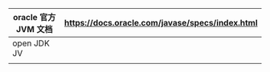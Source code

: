 
| oracle 官方 JVM 文档 | https://docs.oracle.com/javase/specs/index.html |
| ---------------- | ----------------------------------------------- |
| open JDK JV      |                                                 |
|                  |                                                 |



